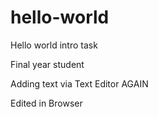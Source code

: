 # hello-world
Hello world intro task

Final year student

Adding text via Text Editor AGAIN

Edited in Browser
